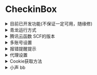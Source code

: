 # CheckinBox

<details>
  <summary>目前已开发功能(不保证一定可用，随缘修)</summary>

- [天翼云盘每日签到一次 ~~抽奖 2 次~~](https://github.com/mengshouer/ToolBox/tree/master/CheckinBox/Cloud189Checkin)

- [最终幻想 14 积分商城签到](https://github.com/mengshouer/ToolBox/tree/master/CheckinBox/FF14Checkin)

- [V2EX 签到](https://github.com/mengshouer/ToolBox/tree/master/CheckinBox/V2EX)

- [恩山论坛签到](https://github.com/mengshouer/ToolBox/tree/master/CheckinBox/Enshan)

- [PT 站点签到](https://github.com/mengshouer/ToolBox/tree/master/CheckinBox/ptWebsite)

- [百度贴吧签到](https://github.com/mengshouer/ToolBox/tree/master/CheckinBox/Baidu)

</details>

<details>
  <summary>青龙运行方式</summary>

`docker exec -it qinglong bash` 进入容器

`python3 -m pip config set global.index-url https://mirrors.aliyun.com/pypi/simple/` 更换 pip 源为阿里云的源

`python3 -m pip install --upgrade pip` 更新 pip 才能直接安装成功

在青龙面板添加一个任务并运行一次，后续自动更新依赖

`task python3 -m pip install -r https://ghproxy.com/https://raw.githubusercontent.com/mengshouer/ToolBox/master/CheckinBox/requirements.txt`

如果上面安装依赖报错，跑一遍`apk add --no-cache build-base`再安装一次

`ql repo https://github.com/mengshouer/ToolBox.git "CheckinBox" "pusher"` 拉取仓库

之后在环境变量里面添加需要运行的脚本的环境，具体需要的环境变量看脚本目录的说明

定时使用的是青龙拉取脚本时默认的定时规则，自行修改。

推送使用的是青龙自带的推送脚本。

</details>

<details>
  <summary>腾讯云函数 SCF的版本</summary>

# [腾讯云函数](<(https://console.cloud.tencent.com/scf/index)>)将取消免费额度

### SCF 计费问题：2022 年 5 月 23 日开始，云函数的 永久免费额度 将会调整为 新用户 3 个月大额免费额度+从第四个月开始无免费额度 。小心付费，[账单详细](https://console.cloud.tencent.com/expense/bill/summary?businessCode=p_scf)

1. 下载[requirements.zip](https://github.com/mengshouer/ToolBox/releases)所需库，到[层](https://console.cloud.tencent.com/scf/layer)里面新建一个层，运行环境选 Python3.7

2. 到[函数服务](https://console.cloud.tencent.com/scf/list)里面新建一个函数，选择从头开始，函数类型为事件函数，运行环境选择 python3.7，其他选项自己看着改，比较重要的有"执行超时时间"按需修改

3. 函数代码里修改执行方法为 index.main_handler，修改 index.py 文件，把 SCF 版 py 文件内容覆盖掉里面的函数

4. 高级设置，添加多个环境变量 key 内输入：1.env1_sample 2.env2_sample 3.推送服务设置值(可选)

   value 内输入：1.value1_sample 2.value2_sample 3.推送服务设置值(可选)， 具体的环境变量和值到各脚本里面查看

5. 层配置，添加层，选择刚才新建的层。最后点完成

6. 进入函数 → 触发管理 → 新建触发器，按自己需求定时启动

7. 自己酌情修改函数的内存与执行超时时间以及其他参数

</details>

<details>
  <summary>多账号设置</summary>

青龙多账号时账号密码一行一个一一对应<br>
腾讯云函数 SCF 在每个账号和密码后面添加\n，账号密码也是一一对应<br>
没写单独账号推送<br>

</details>

<details>
  <summary>报错提醒提示</summary>

推送可以设置的参数( Key/name(名称) --> Value(值) )：<br>
Github Actions 添加在 Setting→Secrets→New secrets，腾讯云函数 SCF 设置在环境变量里<br>

1. Key: SCKEY --> Value: [Server 酱的推送 SCKEY 的值](http://sc.ftqq.com/)<br>
2. Key: SCTKEY --> Value: [Server 酱·Turbo 版的推送 SCTKEY 的值](http://sct.ftqq.com/)<br>
3. Key: Skey --> Value: [酷推调用代码 Skey](https://cp.xuthus.cc/)<br>
4. Key: Smode --> Value: 酷推的推送渠道，不设置默认 send.可选参数(send,group,psend,pgroup,wx,tg,ww,ding)<br>
5. Key: pushplus_token --> Value: [pushplus 推送 token](http://www.pushplus.plus/)<br>
6. Key: pushplus_topic --> Value: pushplus 一对多推送需要的"群组编码"，一对一推送不用管填了报错<br>
7. Key: tg_token --> Value: Telegram bot 的 Token，Telegram 机器人通知推送必填项<br>
8. Key: tg_chatid --> Value: 接收通知消息的 Telegram 用户的 id，Telegram 机器人通知推送必填项<br>
9. Key: tg_api_host --> Value: Telegram api 自建的反向代理地址(不懂忽略此项)，默认 tg 官方 api=api.telegram.org<br>
10. Key: smtp_host smtp_port smtp_user smtp_pass smtp_sender smtp_receiver 使用 SMTP 邮箱推送<br>
11. Value: 邮件的服务器，端口，用户，密码，发送者，接受者<br>
12. Key: QYWX_AM 企业微信应用消息通知，具体参数看 pusher.py<br>
    PS:腾讯云函数 SCF 的默认无推送，需要推送的话需要将[pusher.py](https://github.com/mengshouer/ToolBox/blob/master/CheckinBox/pusher.py)内的内容直接复制到所需函数的代码最上方！！！

#### 一切提醒都是报错提醒，没问题不提醒

</details>

<details>
  <summary>代理设置</summary>

V2EX，pt 站点，恩山论坛可能国内节点有时候会无法访问，所以需要代理

环境变量添加：

Key: proxy_url_http --> Value: http 的代理地址，例如:http://127.0.0.1:7890

Key: proxy_url_https --> Value: https 的代理地址，例如:https://xxxxx

http 的地址可以用于 https，要使用代理必须两个都填

</details>

<details>
  <summary>Cookie获取方法</summary>

浏览器打开需要签到的网站并登录，F12 打开检查

在 Console 中输入：document.cookie，如果这个 cookie 能签到的话就不用看下面的了，如果不行按下面的方法获取

在 Chrome 浏览器下方的开发工具中单击 Network 标签页(其他浏览器大同小异)

F5 刷新当前网站，随便选一个 Name 里面的网页，在右侧 Headers 内找到 Cookie: xxxxxx，复制 xxxx 的东西，一般很长一大串

Headers 如果没有 Cookie 就换另一个 Name 里面的网页，实在看不懂就自行 baidu 吧.jpg

Cookie 过期就必须手动更换，再重复一次获取流程，然后更新环境变量

</details>

<details>
  <summary>小声 bb</summary>

~~旧仓库 AC 都关这么久了还能被 ban，没想到~~

</details>
